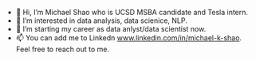 - 👋 Hi, I’m Michael Shao who is UCSD MSBA candidate and Tesla intern.
- 👀 I’m interested in data analysis, data scienice, NLP. 
- 🌱 I’m starting my career as data anlyst/data scientist now.
- 📫 You can add me to Linkedn www.linkedin.com/in/michael-k-shao. Feel free to reach out to me.

<!---
michaelkzs18/michaelkzs18 is a ✨ special ✨ repository because its `README.md` (this file) appears on your GitHub profile.
You can click the Preview link to take a look at your changes.
--->
